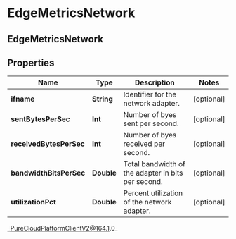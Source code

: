 # EdgeMetricsNetwork

## EdgeMetricsNetwork

## Properties

|Name | Type | Description | Notes|
|------------ | ------------- | ------------- | -------------|
| **ifname** | **String** | Identifier for the network adapter. | [optional] |
| **sentBytesPerSec** | **Int** | Number of byes sent per second. | [optional] |
| **receivedBytesPerSec** | **Int** | Number of byes received per second. | [optional] |
| **bandwidthBitsPerSec** | **Double** | Total bandwidth of the adapter in bits per second. | [optional] |
| **utilizationPct** | **Double** | Percent utilization of the network adapter. | [optional] |



_PureCloudPlatformClientV2@164.1.0_
